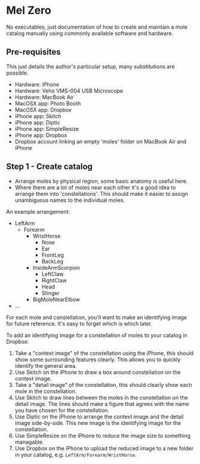 Mel Zero
========

No executables, just documentation of how to create and maintain a mole catalog manually using commonly available software and hardware.

Pre-requisites
--------------

This just details the author's particular setup, many substitutions are possible.

- Hardware: iPhone
- Hardware: Veho VMS-004 USB Microscope
- Hardware: MacBook Air
- MacOSX app: Photo Booth
- MacOSX app: Dropbox
- iPhone app: Skitch
- iPhone app: Diptic
- iPhone app: SimpleResize
- iPhone app: Dropbox
- Dropbox account linking an empty 'moles' folder on MacBook Air and iPhone

Step 1 - Create catalog
-----------------------

- Arrange moles by physical region, some basic anatomy is useful here.
- Where there are a lot of moles near each other it's a good idea to arrange them into 'constellations'. This should make it easier to assign unambiguous names to the individual moles.

An example arrangement:
- LeftArm
  - Forearm
    - WristHorse
      - Nose
      - Ear
      - FrontLeg
      - BackLeg
    - InsideArmScorpion
       - LeftClaw
       - RightClaw
       - Head
       - Stinger
    - BigMoleNearElbow
- ...

For each mole and constellation, you'll want to make an identifying image for future reference. It's easy to forget which is which later.

To add an identifying image for a constellation of moles to your catalog in Dropbox:

1. Take a "context image" of the constellation using the iPhone, this should show some surrounding features clearly. This allows you to quickly identify the general area.
2. Use Skitch on the iPhone to draw a box around constellation on the context image.
3. Take a "detail image" of the constellation, this should clearly show each mole in the constellation.
4. Use Skitch to draw lines between the moles in the constellation on the detail image. The lines should make a figure that agrees with the name you have chosen for the constellation.
5. Use Diptic on the iPhone to arrange the context image and the detail image side-by-side. This new image is the identifying image for the constellation.
6. Use SimpleResize on the iPhone to reduce the image size to something managable.
7. Use Dropbox on the iPhone to upload the reduced image to a new folder in your catalog, e.g. `LeftArm/Forearm/WristHorse`. 
